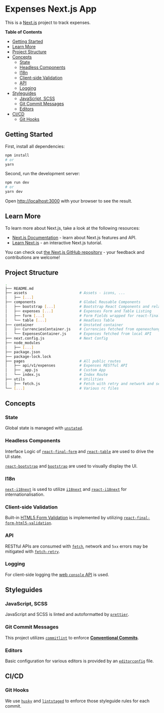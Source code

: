 # Expenses Next.js App

This is a [Next.js](https://nextjs.org/) project to track expenses.

<!-- START doctoc generated TOC please keep comment here to allow auto update -->
<!-- DON'T EDIT THIS SECTION, INSTEAD RE-RUN doctoc TO UPDATE -->

**Table of Contents**

- [Getting Started](#getting-started)
- [Learn More](#learn-more)
- [Project Structure](#project-structure)
- [Concepts](#concepts)
  - [State](#state)
  - [Headless Components](#headless-components)
  - [I18n](#i18n)
  - [Client-side Validation](#client-side-validation)
  - [API](#api)
  - [Logging](#logging)
- [Styleguides](#styleguides)
  - [JavaScript, SCSS](#javascript-scss)
  - [Git Commit Messages](#git-commit-messages)
  - [Editors](#editors)
- [CI/CD](#cicd)
  - [Git Hooks](#git-hooks)

<!-- END doctoc generated TOC please keep comment here to allow auto update -->

## Getting Started

First, install all dependencies:

```bash
npm install
# or
yarn
```

Second, run the development server:

```bash
npm run dev
# or
yarn dev
```

Open [http://localhost:3000](http://localhost:3000) with your browser to see the result.

## Learn More

To learn more about Next.js, take a look at the following resources:

- [Next.js Documentation](https://nextjs.org/docs) - learn about Next.js features and API.
- [Learn Next.js](https://nextjs.org/learn) - an interactive Next.js tutorial.

You can check out [the Next.js GitHub repository](https://github.com/zeit/next.js/) - your feedback and contributions are welcome!

## Project Structure

```sh
.
├── README.md
├── assets                        # Assets - icons, ...
│   ├── [...]
├── components                    # Global Reusable Components
│   ├── bootstrap [...]           # Bootstrap React Components and related SCSS imports
│   ├── expenses [...]            # Expenses Form and Table Listing
│   ├── form [...]                # Form Fields wrapped for react-final-form
│   └── table [...]               # Headless Table
├── container                     # Unstated container
│   ├── CurrenciesContainer.js    # Currencies fetched from openexchangerates.org
│   └── ExpensesContainer.js      # Expenses fetched from local API
├── next.config.js                # Next Config
├── node_modules
│   ├── [...]
├── package.json
├── package-lock.lock
├── pages                         # All public routes
│   ├── api/v1/expenses           # Expenses RESTful API
│   ├── _app.js                   # Custom App
│   └── index.js                  # Index Route
├── utils                         # Utilities
│   ├── fetch.js                  # Fetch with retry and network and server error handling
└── [...]                         # Various rc files
```

## Concepts

### State

Global state is managed with [`unstated`](https://github.com/jamiebuilds/unstated).

### Headless Components

Interface Logic of [`react-final-form`](https://final-form.org/react) and [`react-table`](https://github.com/tannerlinsley/react-table) are used to drive the UI state.

[`react-bootstrap`](https://react-bootstrap.netlify.com/) and [`bootstrap`](https://getbootstrap.com/) are used to visually display the UI.

### I18n

[`next-i18next`](https://next-i18next.com/) is used to utilize [`i18next`](https://www.i18next.com/) and [`react-i18next`](https://react.i18next.com/) for internationalisation.

### Client-side Validation

Built-in [HTML5 Form Validation](https://developer.mozilla.org/en-US/docs/Learn/Forms/Form_validation#Using_built-in_form_validation) is implemented by utilizing [`react-final-form-html5-validation`](https://github.com/final-form/react-final-form-html5-validation).

### API

RESTful APIs are consumed with [`fetch`](https://developer.mozilla.org/en-US/docs/Web/API/Fetch_API), network and `5xx` errors may be mitigated with [`fetch-retry`](https://github.com/jonbern/fetch-retry).

### Logging

For client-side logging the [web `console` API](https://developer.mozilla.org/en-US/docs/Web/API/Console) is used.

## Styleguides

### JavaScript, SCSS

JavaScript and SCSS is linted and autoformatted by [`prettier`](https://prettier.io/).

### Git Commit Messages

This project utilizes [`commitlint`](https://commitlint.js.org/) to enforce [**Conventional Commits**](https://www.conventionalcommits.org/).

### Editors

Basic configuration for various editors is provided by an [`editorconfig`](https://editorconfig.org/) file.

## CI/CD

### Git Hooks

We use [`husky`](https://github.com/typicode/husky#readme) and [`lintstaged`](https://github.com/okonet/lint-staged#readme) to enforce those styleguide rules for each commit.

